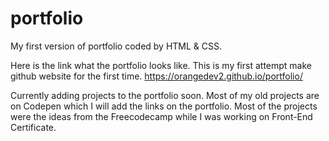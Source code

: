# portfolio
My first version of portfolio coded by HTML &amp; CSS.

Here is the link what the portfolio looks like.  This is my first attempt make github website for the first time.
https://orangedev2.github.io/portfolio/

Currently adding projects to the portfolio soon.  Most of my old projects are on Codepen which I will add the links on the portfolio.  Most of the projects were the ideas from the Freecodecamp while I was working on Front-End Certificate.  

